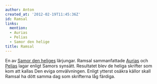 ```yaml
---
author: Anton
created_at: '2012-02-19T11:45:36Z'
id: Ramsal
links:
  mention:
  - Aurias
  - Pelias
  - Samor den helige
title: Ramsal
---
```


En av [Samor den heliges] lärjungar. Ramsal sammanfattade [Aurias] och [Pelias] lagar enligt Samors
synsätt. Resultatet blev de heliga skrifter som kom att kallas Den eviga omvälvningen. Enligt
ytterst osäkra källor skall Ramsal ha dött samma dag som skrifterna låg färdiga.

  [Samor den heliges]: Samor_den_helige
  [Aurias]: Aurias
  [Pelias]: Pelias
